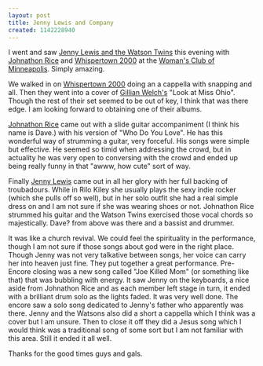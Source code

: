 ```yaml
---
layout: post
title: Jenny Lewis and Company
created: 1142228940
---
```


I went and saw [Jenny Lewis and the Watson Twins](http://www.jennylewis.com/ "Jenny Lewis and the Watson Twins") this evening with [Johnathon Rice](http://www.johnathanrice.com/ "Johnathon Rice") and [Whispertown 2000](http://whispertown2000.rilokiley.net/ "Whispertown 2000") at the [Woman's Club of Minneapolis](http://www.womansclub.org/ "Woman's Club of Minneapolis"). Simply amazing.

We walked in on [Whispertown 2000](http://whispertown2000.rilokiley.net/ "Whispertown 2000") doing an a cappella with snapping and all. Then they went into a cover of [Gillian Welch's](http://www.gillianwelch.com/ "Gillian Welch") "Look at Miss Ohio". Though the rest of their set seemed to be out of key, I think that was there edge. I am looking forward to obtaining one of their albums.

  
[Johnathon Rice](http://www.johnathanrice.com/ "Johnathon Rice") came out with a slide guitar accompaniment (I think his name is Dave.) with his version of "Who Do You Love". He has this wonderful way of strumming a guitar, very forceful. His songs were simple but effective. He seemed so timid when addressing the crowd, but in actuality he was very open to conversing with the crowd and ended up being really funny in that "awww, how cute" sort of way.

Finally [Jenny Lewis](http://www.jennylewis.com/ "Jenny Lewis and the Watson Twins") came out in all her glory with her full backing of troubadours. While in Rilo Kiley she usually plays the sexy indie rocker (which she pulls off so well), but in her solo outfit she had a real simple dress on and I am not sure if she was wearing shoes or not. Johnathon Rice strummed his guitar and the Watson Twins exercised those vocal chords so majestically. Dave? from above was there and a bassist and drummer.

It was like a church revival. We could feel the spirituality in the performance, though I am not sure if those songs about god were in the right place. Though Jenny was not very talkative between songs, her voice can carry her into heaven just fine. They put together a great performance. Pre-Encore closing was a new song called "Joe Killed Mom" (or something like that) that was bubbling with energy. It saw Jenny on the keyboards, a nice aside from Johnathon Rice and as each member left stage in turn, it ended with a brilliant drum solo as the lights faded. It was very well done. The encore saw a solo song dedicated to Jenny's father who apparently was there. Jenny and the Watsons also did a short a cappella which I think was a cover but I am unsure. Then to close it off they did a Jesus song which I would think was a traditional song of some sort but I am not familiar with this area. Still it ended it all well.

Thanks for the good times guys and gals.


